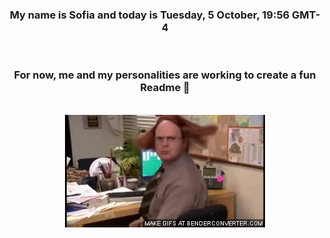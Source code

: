 


<div align="center">
<h3 >My name is Sofia and today is Tuesday, 5 October, 19:56 GMT-4</h3><br>
<h3 >For now, me and my personalities are working to create a fun Readme 👋
</h3><br>
<img src='img/dwight.gif' alt='working...'/>
</div>
